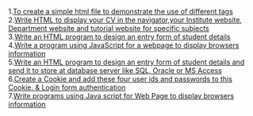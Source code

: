 1.<a href="http://ebootathon.com/labs/beta/csit/WD/exp1/">To create a simple html file to demonstrate the use of different tags</a><br>
2.<a href="http://ebootathon.com/labs/beta/csit/WD/exp2/">Write HTML to display your CV in the navigator,your Institute website, Department website and tutorial website for specific subjects</a><br>
3.<a href="http://ebootathon.com/labs/beta/csit/WD/exp3/">Write an HTML program to design an entry form of student details</a><br>
4.<a href="http://ebootathon.com/labs/beta/csit/WD/exp4/">Write a program using JavaScript for a webpage to display browsers information</a><br>
5.<a href="http://ebootathon.com/labs/beta/csit/WD/exp5/">Write an HTML program to design an entry form of student details and send it to store at database server like SQL, Oracle or MS Access</a><br>
6.<a href="http://ebootathon.com/labs/beta/csit/WD/exp7/">Create a Cookie and add these four user ids and passwords to this Cookie. & Login form authentication</a><br>
7.<a href="http://ebootathon.com/labs/beta/csit/WD/exp6/">Write programs using Java script for Web Page to display browsers information</a><br>